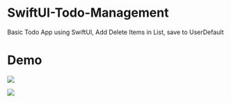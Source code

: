 # SwiftUI-Todo-Management
Basic Todo App using SwiftUI, Add Delete Items in List, save to UserDefault

# Demo
![](demo.gif)

![](demo2.gif)
